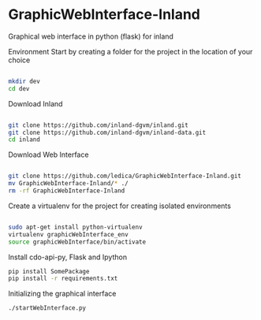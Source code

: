 # GraphicWebInterface-Inland
Graphical web interface in python (flask) for inland

Environment
Start by creating a folder for the project in the location of your choice
```bash

mkdir dev
cd dev
```

Download Inland
```bash

git clone https://github.com/inland-dgvm/inland.git
git clone https://github.com/inland-dgvm/inland-data.git
cd inland
```

Download Web Interface
```bash

git clone https://github.com/ledica/GraphicWebInterface-Inland.git
mv GraphicWebInterface-Inland/* ./
rm -rf GraphicWebInterface-Inland
```

Create a virtualenv for the project for creating isolated environments
```bash

sudo apt-get install python-virtualenv
virtualenv graphicWebInterface_env
source graphicWebInterface/bin/activate
```

Install cdo-api-py, Flask and Ipython
```bash
pip install SomePackage
pip install -r requirements.txt
```

Initializing the graphical interface
```bash
./startWebInterface.py
```

